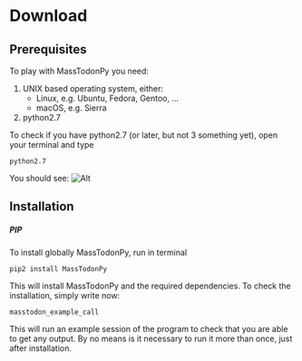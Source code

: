Download
========

Prerequisites
-------------

To play with MassTodonPy you need:
1. UNIX based operating system, either:
    * Linux, e.g. Ubuntu, Fedora, Gentoo, ...
    * macOS, e.g. Sierra
2. python2.7

To check if you have python2.7 (or later, but not 3 something yet), open your terminal and type
```{bash}
python2.7
```

You should see:
![Alt](/figs/python_terminal.png)

Installation
-------------

##### PIP

To install globally MassTodonPy, run in terminal
```{bash}
pip2 install MassTodonPy
```

This will install MassTodonPy and the required dependencies.
To check the installation, simply write now:

```{bash}
masstodon_example_call
```

This will run an example session of the program to check that you are able to get any output. By no means is it necessary to run it more than once, just after installation.
